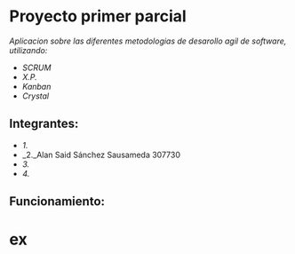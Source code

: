 # Proyecto primer parcial
_Aplicacion sobre las diferentes metodologias de desarollo agil de software, utilizando:_
* _SCRUM_
* _X.P._
* _Kanban_
* _Crystal_

## Integrantes:
* _1._
* _2._Alan Said Sánchez Sausameda 307730
* _3._
* _4._

## Funcionamiento:
# ex
